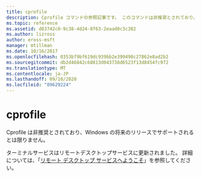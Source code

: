 ```yaml
---
title: cprofile
description: Cprofile コマンドの参照記事です。 このコマンドは非推奨とされており、Windows の将来のリリースでサポートされるとは限りません。
ms.topic: reference
ms.assetid: d83742c0-9c38-4d24-8f63-2eaad0c3c382
ms.author: lizross
author: eross-msft
manager: mtillman
ms.date: 10/16/2017
ms.openlocfilehash: 0353bf9bf619dc939bb2e399498c27862e8ad2b2
ms.sourcegitcommit: db2d46842c68813d043738d6523f13d8454fc972
ms.translationtype: MT
ms.contentlocale: ja-JP
ms.lasthandoff: 09/10/2020
ms.locfileid: "89629224"
---
```

# <a name="cprofile"></a>cprofile

Cprofile は非推奨とされており、Windows の将来のリリースでサポートされるとは限りません。

ターミナルサービスはリモートデスクトップサービスに更新されました。 詳細については、「[リモート デスクトップ サービスへようこそ](../../remote/remote-desktop-services/welcome-to-rds.md)」を参照してください。
